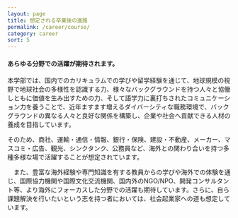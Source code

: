 ```yaml
---
layout: page
title: 想定される卒業後の進路
permalink: /career/course/
category: career
sort: 5
---
```


#### あらゆる分野での活躍が期待されます。

本学部では、国内でのカリキュラムでの学びや留学経験を通じて、地球規模の視野で地球社会の多様性を認識する力、様々なバックグラウンドを持つ人々と協働しともに価値を生み出すための力、そして語学力に裏打ちされたコミュニケーション力を養うことで、近年ますます増えるダイバーシティな職務環境で、バックグラウンドの異なる人々と良好な関係を構築し、企業や社会へ貢献できる人材の養成を目指しています。

そのため、商社、運輸・通信・情報、銀行・保険、建設・不動産、メーカー、マスコミ・広告、観光、シンクタンク、公務員など、海外との関わり合いを持つ多種多様な場で活躍することが想定されています。

　また、豊富な海外経験や専門知識を有する教員からの学びや海外での体験を通じ、国際協力機関や国際文化交流機関、国内外のNGO/NPO、開発コンサルタント等、より海外にフォーカスした分野での活躍も期待しています。さらに、自ら課題解決を行いたいという志を持つ者においては、社会起業家への道も想定しています。
